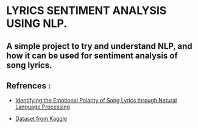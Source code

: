 # LYRICS SENTIMENT ANALYSIS USING NLP.

## A simple project to try and understand NLP, and how it can be used for sentiment analysis of song lyrics.

## Refrences :

- [Identifying the Emotional Polarity of Song Lyrics through Natural Language Processing](https://pdfs.semanticscholar.org/22c6/b9e01e33a779c922aea3af32f6807127522f.pdf)

* [Dataset from Kaggle](https://www.kaggle.com/mousehead/songlyrics)
